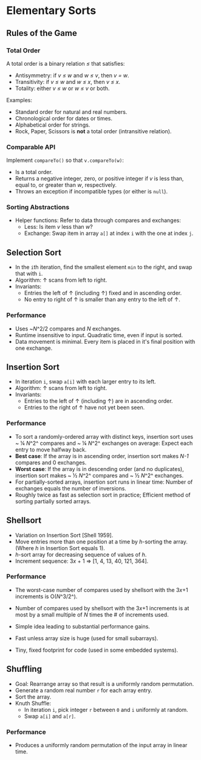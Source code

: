 # Elementary Sorts

## Rules of the Game
### Total Order
A total order is a binary relation *≤* that satisfies:
- Antisymmetry: if *v ≤ w* and *w ≤ v*, then *v = w*.
- Transitivity: if *v ≤ w* and *w ≤ x*, then *v ≤ x*.
- Totality: either *v ≤ w* or *w ≤ v* or both.

Examples:
- Standard order for natural and real numbers.
- Chronological order for dates or times.
- Alphabetical order for strings.
- Rock, Paper, Scissors is **not** a total order (intransitive relation).

### Comparable API
Implement `compareTo()` so that `v.compareTo(w)`:
- Is a total order.
- Returns a negative integer, zero, or positive integer if *v* is less than, equal to, or greater than *w*, respectively.
- Throws an exception if incompatible types (or either is `null`).

### Sorting Abstractions
- Helper functions: Refer to data through compares and exchanges:
  - Less: Is item *v* less than *w*?
  - Exchange: Swap item in array `a[]` at index `i` with the one at index `j`.

## Selection Sort
- In the `i`th iteration, find the smallest element `min` to the right, and swap that with `i`.
- Algorithm: ↑ scans from left to right.
- Invariants:
  - Entries the left of ↑ (including ↑) fixed and in ascending order.
  - No entry to right of ↑ is smaller than any entry to the left of ↑.

### Performance
- Uses ~*N*^2/2 compares and *N* exchanges.
- Runtime insensitive to input. Quadratic time, even if input is sorted.
- Data movement is minimal. Every item is placed in it's final position with one exchange.

## Insertion Sort
- In iteration `i`, swap `a[i]` with each larger entry to its left.
- Algorithm: ↑ scans from left to right.
- Invariants:
  - Entries to the left of ↑ (including ↑) are in ascending order.
  - Entries to the right of ↑ have not yet been seen.

### Performance
- To sort a randomly-ordered array with distinct keys, insertion sort uses ~ ¼ *N*^2^ compares and ~ ¼ *N*^2^ exchanges on average: Expect each entry to move halfway back.
- **Best case**: If the array is in ascending order, insertion sort makes *N-1* compares and 0 exchanges.
- **Worst case**: If the array is in descending order (and no duplicates), insertion sort makes ~ ½ *N*^2^ compares and ~ ½ *N*^2^ exchanges.
- For partially-sorted arrays, insertion sort runs in linear time: Number of exchanges equals the number of inversions.
- Roughly twice as fast as selection sort in practice; Efficient method of sorting partially sorted arrays.

## Shellsort
- Variation on Insertion Sort [Shell 1959].
- Move entries more than one position at a time by *h*-sorting the array. (Where *h* in Insertion Sort equals 1).
- *h*-sort array for decreasing sequence of values of *h*.
- Increment sequence: 3*x* + 1 => [1, 4, 13, 40, 121, 364].

### Performance
- The worst-case number of compares used by shellsort with the 3*x*+1 increments is O(*N*^3/2^).
- Number of compares used by shellsort with the 3*x*+1 increments is at most by a small multiple of *N* times the # of increments used. 

- Simple idea leading to substantial performance gains.
- Fast unless array size is huge (used for small subarrays).
- Tiny, fixed footprint for code (used in some embedded systems).

## Shuffling
- Goal: Rearrange array so that result is a uniformly random permutation.
- Generate a random real number `r` for each array entry.
- Sort the array.
- Knuth Shuffle: 
  - In iteration `i`, pick integer `r` between `0` and `i` uniformly at random.
  - Swap `a[i]` and `a[r]`.

### Performance
- Produces a uniformly random permutation of the input array in linear time.

